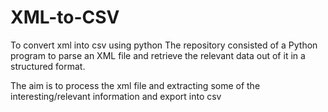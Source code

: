 # XML-to-CSV
To convert xml into csv using python
The repository consisted of a Python program to parse an XML file and retrieve the relevant data out of it in a structured format. 

The aim is to process the xml file and extracting some of the interesting/relevant information and export into csv
